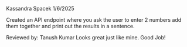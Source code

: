 Kassandra Spacek
1/6/2025

Created an API endpoint where you ask the user to enter 2 numbers add them together and print out the results in a sentence.


Reviewed by: Tanush Kumar 
Looks great just like mine. Good Job!
